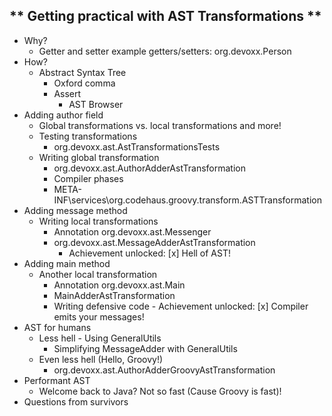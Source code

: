 ** Getting practical with AST Transformations **
------------------------------------------------

 - Why?
     - Getter and setter example getters/setters: org.devoxx.Person
 - How?
    - Abstract Syntax Tree
        - Oxford comma
        - Assert
            - AST Browser
 - Adding author field
     - Global transformations vs. local transformations and more!
     - Testing transformations
        - org.devoxx.ast.AstTransformationsTests
     - Writing global transformation
        - org.devoxx.ast.AuthorAdderAstTransformation
        - Compiler phases
        - META-INF\services\org.codehaus.groovy.transform.ASTTransformation
 - Adding message method
    - Writing local transformations
        - Annotation org.devoxx.ast.Messenger
        - org.devoxx.ast.MessageAdderAstTransformation
            - Achievement unlocked: [x] Hell of AST!
 - Adding main method
    - Another local transformation
        - Annotation org.devoxx.ast.Main
        - MainAdderAstTransformation
        - Writing defensive code
              - Achievement unlocked: [x] Compiler emits your messages!
- AST for humans
    - Less hell - Using GeneralUtils
        - Simplifying MessageAdder with GeneralUtils
    - Even less hell (Hello, Groovy!)
        - org.devoxx.ast.AuthorAdderGroovyAstTransformation
- Performant AST
    - Welcome back to Java? Not so fast (Cause Groovy is fast)!
 - Questions from survivors

